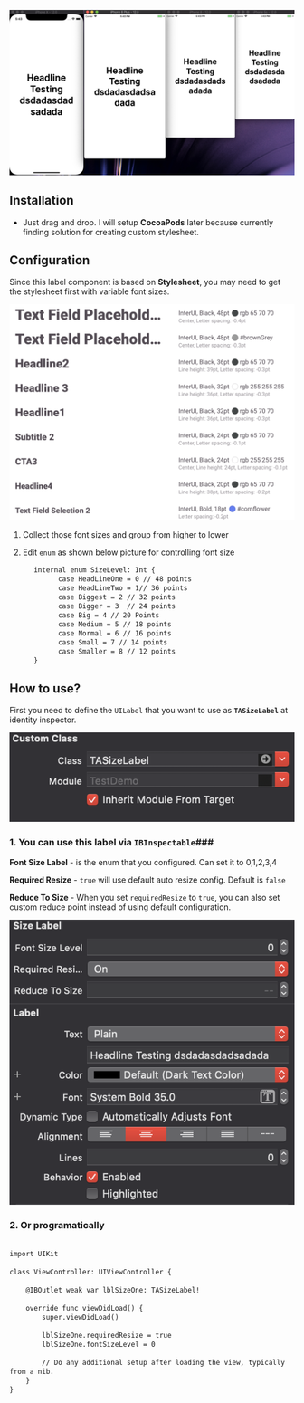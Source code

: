 
![alt text](https://raw.githubusercontent.com/sgcodigo/TASizeLabel/master/Resource/SizeCompare.png)

## Installation

- Just drag and drop. I will setup **CocoaPods** later because currently finding solution for creating custom stylesheet.

## Configuration

Since this label component is based on **Stylesheet**, you may need to get the stylesheet first with variable font sizes.

![alt text](https://raw.githubusercontent.com/sgcodigo/TASizeLabel/master/Resource/FontSizes.png)

1. Collect those font sizes and group from higher to lower

2. Edit `enum` as shown below picture for controlling font size

```
      internal enum SizeLevel: Int {
            case HeadLineOne = 0 // 48 points
            case HeadLineTwo = 1// 36 points
            case Biggest = 2 // 32 points
            case Bigger = 3  // 24 points
            case Big = 4 // 20 Points
            case Medium = 5 // 18 points
            case Normal = 6 // 16 points
            case Small = 7 // 14 points
            case Smaller = 8 // 12 points
      }
```

## How to use?

First you need to define the `UILabel` that you want to use as **`TASizeLabel`** at identity inspector.

![alt text](https://raw.githubusercontent.com/sgcodigo/TASizeLabel/master/Resource/ClassName.png)

### 1. You can use this label via `IBInspectable`###

**Font Size Label** - is the enum that you configured. Can set it to 0,1,2,3,4

**Required Resize** - `true` will use default auto resize config. Default is `false`

**Reduce To Size** - When you set `requiredResize` to `true`, you can also set custom reduce point instead of using default configuration.

![alt text](https://raw.githubusercontent.com/sgcodigo/TASizeLabel/master/Resource/Inspectable.png)

### 2. Or programatically ###

```

import UIKit

class ViewController: UIViewController {
    
    @IBOutlet weak var lblSizeOne: TASizeLabel!

    override func viewDidLoad() {
        super.viewDidLoad()
        
        lblSizeOne.requiredResize = true
        lblSizeOne.fontSizeLevel = 0
        
        // Do any additional setup after loading the view, typically from a nib.
    }
}

```



